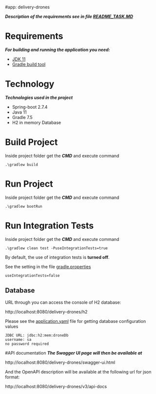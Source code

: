 #app: delivery-drones

***Description of the requirements see in file [README_TASK.MD](readme_task.md)***

# Requirements
***For building and running the application you need:***
- [JDK 11](https://adoptium.net/temurin/releases/?version=11)
- [Gradle build tool](https://gradle.org)

# Technology
***Technologies used in the project***
- Spring-boot 2.7.4
- Java 11
- Gradle 7.5 
- H2 in memory Database

# Build Project
Inside project folder get the ***CMD*** and execute command 
```shell
.\gradlew build
```

# Run Project
Inside project folder get the ***CMD*** and execute command
```shell
.\gradlew bootRun
```

# Run Integration Tests
Inside project folder get the ***CMD*** and execute command
```shell
.\gradlew clean test -PuseIntegrationTests=true
```
By default, the use of integration tests is **turned off**.

See the setting in the file [gradle.properties](gradle.properties)   
```
useIntegrationTests=false
```

## Database

URL through you can access the console of H2 database: 

http://localhost:8080/delivery-drones/h2

Please see the [application.yaml](application.yaml) file for getting database configuration values
```shell
JDBC URL: jdbc:h2:mem:droneDb
username: sa
no password required
```

#API documentation
***The Swagger UI page will then be available at*** 

http://localhost:8080/delivery-drones/swagger-ui.html 

And the OpenAPI description will be available at the following url for json format: 

http://localhost:8080/delivery-drones/v3/api-docs
